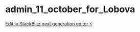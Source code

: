 # admin_11_october_for_Lobova

[Edit in StackBlitz next generation editor ⚡️](https://stackblitz.com/~/github.com/zvezdniyLord/admin_11_october_for_Lobova)